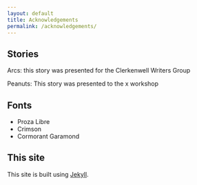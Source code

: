 ```yaml
---
layout: default
title: Acknowledgements
permalink: /acknowledgements/
---
```


## Stories

Arcs:
this story was presented for the Clerkenwell Writers Group

Peanuts:
This story was presented to the x workshop

## Fonts

* Proza Libre
* Crimson
* Cormorant Garamond

## This site
This site is built using [Jekyll](https://jekyllrb.com/).
